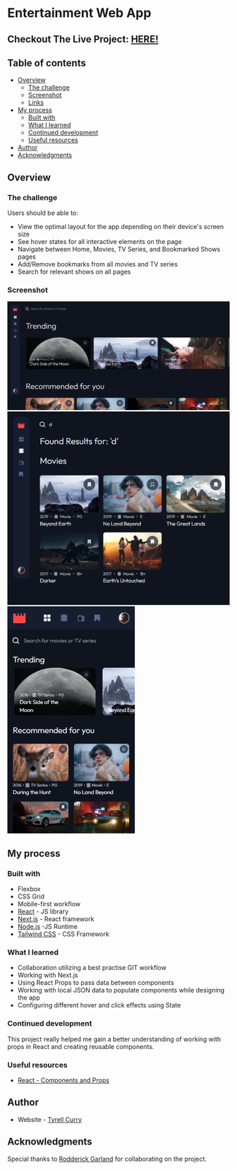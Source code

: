 # Entertainment Web App

## Checkout The Live Project: [HERE!](https://entertainment-app-xi.vercel.app/)

## Table of contents

- [Overview](#overview)
  - [The challenge](#the-challenge)
  - [Screenshot](#screenshot)
  - [Links](#links)
- [My process](#my-process)
  - [Built with](#built-with)
  - [What I learned](#what-i-learned)
  - [Continued development](#continued-development)
  - [Useful resources](#useful-resources)
- [Author](#author)
- [Acknowledgments](#acknowledgments)

## Overview

### The challenge

Users should be able to:

- View the optimal layout for the app depending on their device's screen size
- See hover states for all interactive elements on the page
- Navigate between Home, Movies, TV Series, and Bookmarked Shows pages
- Add/Remove bookmarks from all movies and TV series
- Search for relevant shows on all pages

### Screenshot

![](./screenshots/desktop.png)
![](./screenshots/tablet.png)
![](./screenshots/mobile.png)

## My process

### Built with

- Flexbox
- CSS Grid
- Mobile-first workflow
- [React](https://reactjs.org/) - JS library
- [Next.js](https://nextjs.org/) - React framework
- [Node.js](https://nodejs.org/en/) -JS Runtime
- [Tailwind CSS](https://tailwindcss.com/) - CSS Framework

### What I learned

- Collaboration utilizing a best practise GIT workflow
- Working with Next.js
- Using React Props to pass data between components
- Working with local JSON data to populate components while designing the app
- Configuring different hover and click effects using State

### Continued development

This project really helped me gain a better understanding of working with props in React and creating reusable components.

### Useful resources

- [React - Components and Props](https://reactjs.org/docs/components-and-props.html)

## Author

- Website - [Tyrell Curry](https://tyrellcurry.io)

## Acknowledgments

Special thanks to [Rodderick Garland](https://github.com/zencoder24) for collaborating on the project.
